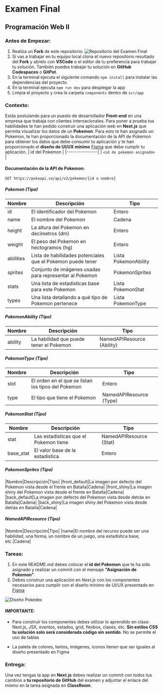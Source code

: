 # Examen Final
## Programación Web II

### Antes de Empezar:

1. Realiza un **Fork** de este repositorio:
![Repositorio del Examen Final](https://live.staticflickr.com/65535/53488416675_1431173e35_z.jpg)
2. Si vas a trabajar en tu equipo local clona el nuevo repositorio resultado del **Fork** y abrelo con **VSCode** o el editor de tu preferencia para trabajar tu solución. También puedes trabajar tu solución en **GitHub Codespaces** o **GitPot**.
3. En la terminal ejecuta el siguiente comando `npm install` para instalar las dependencias del proyecto 
4. En la terminal ejecuta `npm run dev` para desplegar la app
5. Limpia el proyecto y crea la carpeta `components` dentro de `scr/app`


### Contexto:

Estás postulando para un puesto de desarrollador **Front-end** en una empresa que trabaja con clientes internacionales. Para poner a prueba tus habilidades te han pedido construir una aplicación web en **Next.js** que permita visualizar los datos de un **Pokemon**. Para esto te han asignado un Pokemon, te han proporcionado la documentación de la API de Pokemon para obtener los datos que debe consumir tu aplicación y te han proporcionado el **diseño de UI/UX mínimo** [Figma](https://cutt.ly/YwL1XB9s) que debe cumplir tu aplicación.
| id del Pokemon |
|----------------|
|  `<id de pokemon asignado> `|

#### Documentación de la API de Pokemon:
`GET https://pokeapi.co/api/v2/pokemon/{id o nombre}`

##### Pokemon (Tipo)

|Nombre|Descripción|Tipo|
|------|-----------|----|
|id|El identificador del Pokemon|Entero|
|name|El nombre del Pokemon|Cadena|
|height|La altura del Pokemon en decímetros (dm)|Entero|
|weight|El peso del Pokemon en hectogramos (hg)|Entero|
|abilities|Lista de habilidades potenciales que el Pokemon puede tener|Lista PokemonAbility|
|sprites|Conjunto de imágenes usadas para representar al Pokemon|PokemonSprites|
|stats|Una lista de estadísticas base para este Pokemon|Lista PokemonStat|
|types|Una lista detallando a qué tipo de Pokemon pertenece|Lista  PokemonType|

##### PokemonAbility (Tipo)
|Nombre|Descripción|Tipo|
|------|-----------|----|
|ability|La habilidad que puede tener el Pokemon|NamedAPIResource (Ability)|

##### PokemonType (Tipo)
|Nombre|Descripción|Tipo|
|------|-----------|----|
|slot|El orden en el que se listan los tipos del Pokemon|Entero|
|type|El tipo que tiene el Pokemon|NamedAPIResource (Type)|

##### PokemonStat (Tipo)
|Nombre|Descripción|Tipo|
|------|-----------|----|
|stat|Las estadísticas que el Pokemon tiene|NamedAPIResource (Stat)|
|base_stat|El valor base de la estadística|Entero|

##### PokemonSprites (Tipo)
|Nombre|Descripción|Tipo|
|front_default|La imagen por defecto del Pokemon vista desde el frente en Batalla|Cadena|
|front_shiny|La imagen shiny del Pokemon vista desde el frente en Batalla|Cadena|
|back_default|La imagen por defecto del Pokemon vista desde detrás en Batalla|Cadena|
|back_shiny|La imagen shiny del Pokemon vista desde detrás en Batalla|Cadena|

##### NamedAPIResource (Tipo)
|Nombre|Descripción|Tipo|
|name|El nombre del recurso puede ser una habilidad, una forma, un nombre de un juego, una estadística base, etc.|Cadena|


### Tareas:
1. En este README.md debes colocar el **id del Pokemon** que te ha sido asignado y realizar un commit con el mensaje **"Asignación de Pokemon"**.
2. Debes construir una aplicación en *Next.js* con los componentes necesarios para cumplir con el diseño mínimo de UI/UX presentado en [Figma ](https://cutt.ly/YwL1XB9s)

![Diseño Pokedex](https://live.staticflickr.com/65535/53488146658_c14ae2d79c_z.jpg)


#### IMPORTANTE: 
* Para construir los componentes debes utilizar lo aprendido en clase: Next.js, JSX, eventos, estados, grid, flexbox, clases, etc. **Sin estilos CSS tu solución solo será considerada código sin sentido**. No se permite el uso de tablas

* La paleta de colores, textos, imágenes, iconos tienen que ser iguales al diseño presentado en Figma


### Entrega:
Una vez tengas la app en **Next.js** debes realizar un commit con todos tus cambios a **tu repositorio de GitHub** del examen y adjuntar el enlace del mismo en la tarea asignada en **ClassRoom**.


